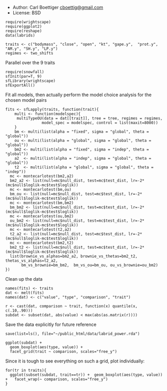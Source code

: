 * Author: Carl Boettiger <cboettig@gmail.com>
* License: BSD 


``` {r }
require(wrightscape)
require(ggplot2)
require(reshape)
data(labrids)
````

``` {r }
traits <- c("bodymass", "close", "open", "kt", "gape.y",  "prot.y", "AM.y", "SH.y", "LP.y")
regimes <- two_shifts 
````

Parallel over the 9 traits

``` {r }
require(snowfall)
sfInit(par=T, 9)    
sfLibrary(wrightscape)
sfExportAll()
````


Fit all models, then actually perform the model choice analysis for the chosen model pairs

``` {r }
fits <- sfLapply(traits, function(trait){
	multi <- function(modelspec){ 
	 multiTypeOU(data = dat[[trait]], tree = tree, regimes = regimes, 
			    model_spec = modelspec, control = list(maxit=8000))
	}
	bm <- multi(list(alpha = "fixed", sigma = "global", theta = "global")) 
	ou <- multi(list(alpha = "global", sigma = "global", theta = "global")) 
	bm2 <- multi(list(alpha = "fixed", sigma = "indep", theta = "global")) 
	a2  <- multi(list(alpha = "indep", sigma = "global", theta = "global")) 
	t2  <- multi(list(alpha = "global", sigma = "global", theta = "indep")) 
  mc <- montecarlotest(bm2,a2)
  bm2_a2 <- list(null=mc$null_dist, test=mc$test_dist, lr=-2*(mc$null$loglik-mc$test$loglik))
  mc <- montecarlotest(bm,ou)
  bm_ou <- list(null=mc$null_dist, test=mc$test_dist, lr=-2*(mc$null$loglik-mc$test$loglik))
  mc <- montecarlotest(bm,bm2)
  bm_bm2 <- list(null=mc$null_dist, test=mc$test_dist, lr=-2*(mc$null$loglik-mc$test$loglik))
  mc <- montecarlotest(ou,bm2)
  ou_bm2 <- list(null=mc$null_dist, test=mc$test_dist, lr=-2*(mc$null$loglik-mc$test$loglik))
  mc <- montecarlotest(t2,a2)
  t2_a2 <- list(null=mc$null_dist, test=mc$test_dist, lr=-2*(mc$null$loglik-mc$test$loglik))
  mc <- montecarlotest(bm2,t2)
  bm2_t2 <- list(null=mc$null_dist, test=mc$test_dist, lr=-2*(mc$null$loglik-mc$test$loglik))
  list(brownie_vs_alphas=bm2_a2, brownie_vs_thetas=bm2_t2, thetas_vs_alphas=t2_a2,
       bm_vs_brownie=bm_bm2,  bm_vs_ou=bm_ou, ou_vs_brownie=ou_bm2)
})
````

Clean up the data

``` {r }
names(fits) <- traits
dat <- melt(fits)
names(dat) <- c("value", "type", "comparison", "trait")
````


``` {r }
r <- cast(dat, comparison ~ trait, function(x) quantile(x, c(.10,.90)))
subdat <- subset(dat, abs(value) < max(abs(as.matrix(r))))
````

Save the data explicitly for future reference 

``` {r }
save(list=ls(), file="~/public_html/data/labrid_power.rda")
````




``` {r }
ggplot(subdat) + 
  geom_boxplot(aes(type, value)) +
  facet_grid(trait ~ comparison, scales="free_y") 
````

Since it is tough to see everything on such a grid, plot individually:

``` {r }
for(tr in traits){
  ggplot(subset(subdat, trait==tr)) +  geom_boxplot(aes(type, value)) +   facet_wrap(~ comparison, scales="free_y")
}
````



